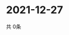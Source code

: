 # 2021-12-27
  共 0条

  <!-- BEGIN -->
  <!-- 最后更新时间Mon Dec 27 2021 20:04:53 GMT+0000 (Coordinated Universal Time) -->
  
  <!-- END -->
  
  